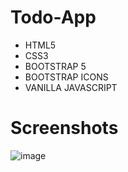 # Todo-App
<ul>
  <li>HTML5</li>
  <li>CSS3</li>
  <li>BOOTSTRAP 5</li>
  <li>BOOTSTRAP ICONS</li>
  <li>VANILLA JAVASCRIPT</li>
</ul>

# Screenshots
![image](https://github.com/eren-smsekk/24-Todo-App/assets/115400485/c1d4fd47-aa77-44ad-b8ac-dfd544d8edca)
